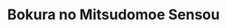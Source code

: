 --- 
title: "Bokura no Mitsudomoe Sensou"
publishdate: "2019-8-1T16:48:46+02:00"
src: "https://365manga.net/manga/bokura-no-mitsudomoe-sensou"
image: "https://data.365manga.net/images/thumbnails/6750-bokura-no-mitsudomoe-sensou.jpg"
description: "From Dangerous Pleasure: Takahiko can't stand Aizawa, a student in another class. As for the reason why, it seems that Aizawa has his eye on Takehiro, a mutual friend. To save Takehiro from Aizawa's evil clutches, Takahiko plans an onsen trip so he can reveal Aizawa's true colors. However, when he hears about this idiotic plan, Takahiko's best friend Magi is nice enough to play along, but... Of course there's…"
---
